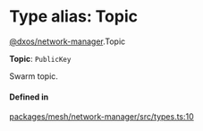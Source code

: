 # Type alias: Topic

[@dxos/network-manager](../modules/dxos_network_manager.md).Topic

 **Topic**: `PublicKey`

Swarm topic.

#### Defined in

[packages/mesh/network-manager/src/types.ts:10](https://github.com/dxos/dxos/blob/main/packages/mesh/network-manager/src/types.ts#L10)
